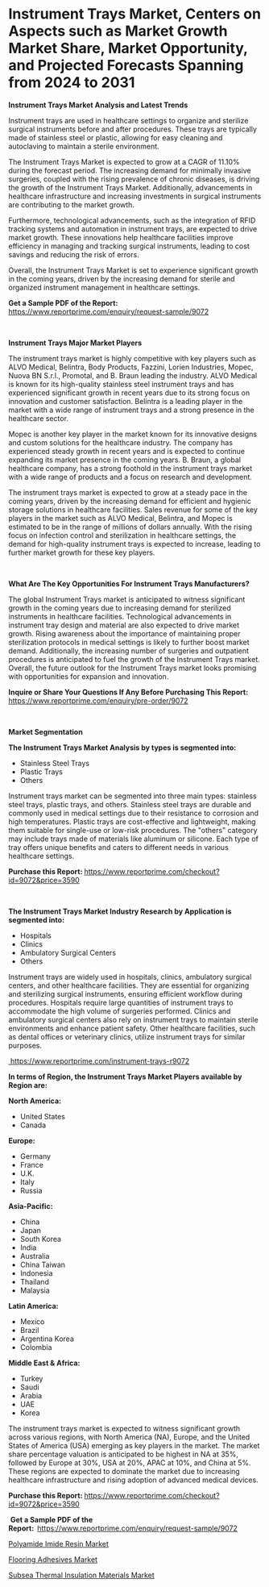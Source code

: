 <p><h1>Instrument Trays Market, Centers on Aspects such as Market Growth Market Share, Market Opportunity, and Projected Forecasts Spanning from 2024 to 2031</h1></p><p><strong>Instrument Trays Market Analysis and Latest Trends</strong></p>
<p><p>Instrument trays are used in healthcare settings to organize and sterilize surgical instruments before and after procedures. These trays are typically made of stainless steel or plastic, allowing for easy cleaning and autoclaving to maintain a sterile environment.</p><p>The Instrument Trays Market is expected to grow at a CAGR of 11.10% during the forecast period. The increasing demand for minimally invasive surgeries, coupled with the rising prevalence of chronic diseases, is driving the growth of the Instrument Trays Market. Additionally, advancements in healthcare infrastructure and increasing investments in surgical instruments are contributing to the market growth.</p><p>Furthermore, technological advancements, such as the integration of RFID tracking systems and automation in instrument trays, are expected to drive market growth. These innovations help healthcare facilities improve efficiency in managing and tracking surgical instruments, leading to cost savings and reducing the risk of errors.</p><p>Overall, the Instrument Trays Market is set to experience significant growth in the coming years, driven by the increasing demand for sterile and organized instrument management in healthcare settings.</p></p>
<p><strong>Get a Sample PDF of the Report:&nbsp;</strong> <a href="https://www.reportprime.com/enquiry/request-sample/9072">https://www.reportprime.com/enquiry/request-sample/9072</a></p>
<p>&nbsp;</p>
<p><strong>Instrument Trays Major Market Players</strong></p>
<p><p>The instrument trays market is highly competitive with key players such as ALVO Medical, Belintra, Body Products, Fazzini, Lorien Industries, Mopec, Nuova BN S.r.l., Promotal, and B. Braun leading the industry. ALVO Medical is known for its high-quality stainless steel instrument trays and has experienced significant growth in recent years due to its strong focus on innovation and customer satisfaction. Belintra is a leading player in the market with a wide range of instrument trays and a strong presence in the healthcare sector.</p><p>Mopec is another key player in the market known for its innovative designs and custom solutions for the healthcare industry. The company has experienced steady growth in recent years and is expected to continue expanding its market presence in the coming years. B. Braun, a global healthcare company, has a strong foothold in the instrument trays market with a wide range of products and a focus on research and development.</p><p>The instrument trays market is expected to grow at a steady pace in the coming years, driven by the increasing demand for efficient and hygienic storage solutions in healthcare facilities. Sales revenue for some of the key players in the market such as ALVO Medical, Belintra, and Mopec is estimated to be in the range of millions of dollars annually. With the rising focus on infection control and sterilization in healthcare settings, the demand for high-quality instrument trays is expected to increase, leading to further market growth for these key players.</p></p>
<p>&nbsp;</p>
<p><strong>What Are The Key Opportunities For Instrument Trays Manufacturers?</strong></p>
<p><p>The global Instrument Trays market is anticipated to witness significant growth in the coming years due to increasing demand for sterilized instruments in healthcare facilities. Technological advancements in instrument tray design and material are also expected to drive market growth. Rising awareness about the importance of maintaining proper sterilization protocols in medical settings is likely to further boost market demand. Additionally, the increasing number of surgeries and outpatient procedures is anticipated to fuel the growth of the Instrument Trays market. Overall, the future outlook for the Instrument Trays market looks promising with opportunities for expansion and innovation.</p></p>
<p><strong>Inquire or Share Your Questions If Any Before Purchasing This Report:</strong> <a href="https://www.reportprime.com/enquiry/pre-order/9072">https://www.reportprime.com/enquiry/pre-order/9072</a></p>
<p>&nbsp;</p>
<p><strong>Market Segmentation</strong></p>
<p><strong>The Instrument Trays Market Analysis by types is segmented into:</strong></p>
<p><ul><li>Stainless Steel Trays</li><li>Plastic Trays</li><li>Others</li></ul></p>
<p><p>Instrument trays market can be segmented into three main types: stainless steel trays, plastic trays, and others. Stainless steel trays are durable and commonly used in medical settings due to their resistance to corrosion and high temperatures. Plastic trays are cost-effective and lightweight, making them suitable for single-use or low-risk procedures. The "others" category may include trays made of materials like aluminum or silicone. Each type of tray offers unique benefits and caters to different needs in various healthcare settings.</p></p>
<p><strong>Purchase this Report:&nbsp;</strong><a href="https://www.reportprime.com/checkout?id=9072&price=3590">https://www.reportprime.com/checkout?id=9072&price=3590</a></p>
<p>&nbsp;</p>
<p><strong>The Instrument Trays Market Industry Research by Application is segmented into:</strong></p>
<p><ul><li>Hospitals</li><li>Clinics</li><li>Ambulatory Surgical Centers</li><li>Others</li></ul></p>
<p><p>Instrument trays are widely used in hospitals, clinics, ambulatory surgical centers, and other healthcare facilities. They are essential for organizing and sterilizing surgical instruments, ensuring efficient workflow during procedures. Hospitals require large quantities of instrument trays to accommodate the high volume of surgeries performed. Clinics and ambulatory surgical centers also rely on instrument trays to maintain sterile environments and enhance patient safety. Other healthcare facilities, such as dental offices or veterinary clinics, utilize instrument trays for similar purposes.</p></p>
<p><a href="https://www.reportprime.com/instrument-trays-r9072">&nbsp;https://www.reportprime.com/instrument-trays-r9072</a></p>
<p><strong>In terms of Region, the Instrument Trays Market Players available by Region are:</strong></p>
<p>
    <p> <strong> North America: </strong>
        <ul>
            <li>United States</li>
            <li>Canada</li>
        </ul>
        </p> 
    <p> <strong> Europe: </strong>
        <ul>
            <li>Germany</li>
            <li>France</li>
            <li>U.K.</li>
            <li>Italy</li>
            <li>Russia</li>
        </ul>
        </p> 
    <p> <strong> Asia-Pacific: </strong>
        <ul>
            <li>China</li>
            <li>Japan</li>
            <li>South Korea</li>
            <li>India</li>
            <li>Australia</li>
            <li>China Taiwan</li>
            <li>Indonesia</li>
            <li>Thailand</li>
            <li>Malaysia</li>
        </ul>
        </p> 
    <p> <strong> Latin America: </strong>
        <ul>
            <li>Mexico</li>
            <li>Brazil</li>
            <li>Argentina Korea</li>
            <li>Colombia</li>
        </ul>
        </p> 
    <p> <strong> Middle East & Africa: </strong>
        <ul>
            <li>Turkey</li>
            <li>Saudi</li>
            <li>Arabia</li>
            <li>UAE</li>
            <li>Korea</li>
        </ul>
    </p>
    </p>
<p><p>The instrument trays market is expected to witness significant growth across various regions, with North America (NA), Europe, and the United States of America (USA) emerging as key players in the market. The market share percentage valuation is anticipated to be highest in NA at 35%, followed by Europe at 30%, USA at 20%, APAC at 10%, and China at 5%. These regions are expected to dominate the market due to increasing healthcare infrastructure and rising adoption of advanced medical devices.</p></p>
<p><strong>Purchase this Report: </strong><a href="https://www.reportprime.com/checkout?id=9072&price=3590">https://www.reportprime.com/checkout?id=9072&price=3590</a></p>
<p>&nbsp;<strong>Get a Sample PDF of the Report:&nbsp;&nbsp;</strong><a href="https://www.reportprime.com/enquiry/request-sample/9072">https://www.reportprime.com/enquiry/request-sample/9072</a></p>
<p><strong></strong></p>
<p><p><a href="https://www.linkedin.com/pulse/polyamide-imide-resin-market-size-global-industry-overview-jyzlc?trackingId=%2Ba%2FrZiVJhY0dhunYUsXe%2Fg%3D%3D">Polyamide Imide Resin Market</a></p><p><a href="https://www.linkedin.com/pulse/flooring-adhesives-market-research-report-key-successful-zz0fc?trackingId=QpM0x0G2I1ioB89cgPguDQ%3D%3D">Flooring Adhesives Market</a></p><p><a href="https://www.linkedin.com/pulse/subsea-thermal-insulation-materials-market-research-report-zfnkc?trackingId=CqPTkQuZHZ9u8tF7BxZGdQ%3D%3D">Subsea Thermal Insulation Materials Market</a></p></p>